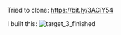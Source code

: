 Tried to clone: https://bit.ly/3ACiY54

I built this:
![target_3_finished](https://user-images.githubusercontent.com/77549507/136902236-2b4d1352-9c88-4dfc-9ba8-73cbb99bc076.JPG)
